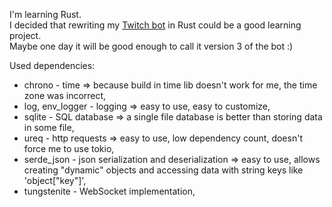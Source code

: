 I'm learning Rust.<br>
I decided that rewriting my [Twitch bot](https://github.com/Abev08/TwitchBot) in Rust could be a good learning project.<br>
Maybe one day it will be good enough to call it version 3 of the bot :)

Used dependencies:
- chrono - time => because build in time lib doesn't work for me, the time zone was incorrect,
- log, env_logger - logging => easy to use, easy to customize,
- sqlite - SQL database => a single file database is better than storing data in some file,
- ureq - http requests => easy to use, low dependency count, doesn't force me to use tokio,
- serde_json - json serialization and deserialization => easy to use, allows creating "dynamic" objects and accessing data with string keys like 'object["key"]',
- tungstenite - WebSocket implementation,
